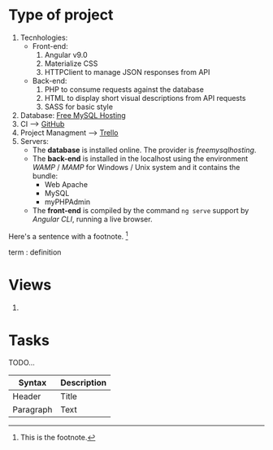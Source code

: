 # Type of project
1. Tecnhologies:
    - Front-end:
        1. Angular v9.0
        2. Materialize CSS
        3. HTTPClient to manage JSON responses from API
    - Back-end:
        1. PHP to consume requests against the database
        2. HTML to display short visual descriptions from API requests
        3. SASS for basic style
2. Database: [Free MySQL Hosting](https://www.freemysqlhosting.net)
3. CI --> [GitHub](https://github.com/andysabu/WikiFilm)
4. Project Managment --> [Trello](https://trello.com/b/X6EWAGsu/web-site-mowies)
5. Servers:
    - The __database__ is installed online. The provider is *freemysqlhosting*.
    - The __back-end__ is installed in the localhost using the environment *WAMP* / *MAMP* for Windows / Unix system and it contains the bundle:
        + Web Apache
        + MySQL
        + myPHPAdmin
    - The __front-end__ is compiled by the command `ng serve` support by *Angular CLI*, running a live browser.


Here's a sentence with a footnote. [^1]


term
: definition

# Views
1. 

# Tasks

TODO...

| Syntax | Description |
| ----------- | ----------- |
| Header | Title |
| Paragraph | Text |


[^1]: This is the footnote.